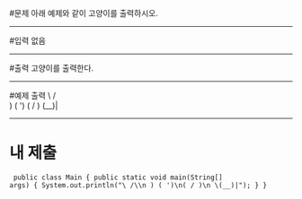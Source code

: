 #문제
아래 예제와 같이 고양이를 출력하시오.

---
#입력
없음

---
#출력
고양이를 출력한다.

---
#예제 출력
\    /\
 )  ( ')
(  /  )
 \(__)|
 
---
# 내 제출

<code><pre>
public class Main {
	public static void main(String[] args) {
		System.out.println("\\    /\\\n )  ( ')\n(  /  )\n \\(__)|");
	}
}
</pre></code>
